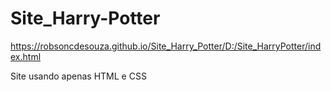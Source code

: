 # Site_Harry-Potter

 https://robsoncdesouza.github.io/Site_Harry_Potter/D:/Site_HarryPotter/index.html

Site usando apenas HTML e CSS
